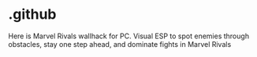 # .github
Here is Marvel Rivals wallhack for PC. Visual ESP to spot enemies through obstacles, stay one step ahead, and dominate fights in Marvel Rivals
